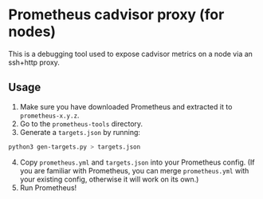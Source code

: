 # Prometheus cadvisor proxy (for nodes)

This is a debugging tool used to expose cadvisor metrics on a node via an ssh+http proxy.

## Usage

1. Make sure you have downloaded Prometheus and extracted it to `prometheus-x.y.z`.
2. Go to the `prometheus-tools` directory.
3. Generate a `targets.json` by running:
```sh
python3 gen-targets.py > targets.json
```
4. Copy `prometheus.yml` and `targets.json` into your Prometheus config. (If you are familiar with Prometheus, you can merge `prometheus.yml` with your existing config, otherwise it will work on its own.)
5. Run Prometheus!
